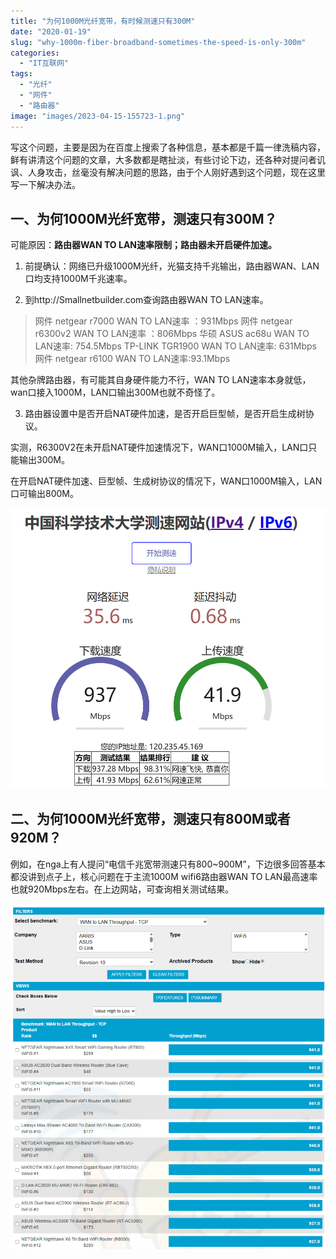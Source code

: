 ```yaml
---
title: "为何1000M光纤宽带，有时候测速只有300M"
date: "2020-01-19"
slug: "why-1000m-fiber-broadband-sometimes-the-speed-is-only-300m"
categories: 
  - "IT互联网"
tags: 
  - "光纤"
  - "网件"
  - "路由器"
image: "images/2023-04-15-155723-1.png"
---
```


写这个问题，主要是因为在百度上搜索了各种信息，基本都是千篇一律洗稿内容，鲜有讲清这个问题的文章，大多数都是瞎扯淡，有些讨论下边，还各种对提问者讥讽、人身攻击，丝毫没有解决问题的思路，由于个人刚好遇到这个问题，现在这里写一下解决办法。

## 一、为何1000M光纤宽带，测速只有300M？

可能原因：**路由器WAN TO LAN速率限制；路由器未开启硬件加速。**

1. 前提确认：网络已升级1000M光纤，光猫支持千兆输出，路由器WAN、LAN口均支持1000M千兆速率。

2. 到http://Smallnetbuilder.com查询路由器WAN TO LAN速率。

  > 网件 netgear r7000 WAN TO LAN速率 ：931Mbps
  > 网件 netgear r6300v2 WAN TO LAN速率 ：806Mbps
  > 华硕 ASUS ac68u WAN TO LAN速率: 754.5Mbps
  > TP-LINK TGR1900 WAN TO LAN速率: 631Mbps
  > 网件 netgear r6100 WAN TO LAN速率:93.1Mbps

  其他杂牌路由器，有可能其自身硬件能力不行，WAN TO LAN速率本身就低，wan口接入1000M，LAN口输出300M也就不奇怪了。

3. 路由器设置中是否开启NAT硬件加速，是否开启巨型帧，是否开启生成树协议。

实测，R6300V2在未开启NAT硬件加速情况下，WAN口1000M输入，LAN口只能输出300M。

在开启NAT硬件加速、巨型帧、生成树协议的情况下，WAN口1000M输入，LAN口可输出800M。

![](images/屏幕截图-2023-04-15-155318.png)

## 二、为何1000M光纤宽带，测速只有800M或者920M？

例如，在nga上有人提问“电信千兆宽带测速只有800~900M”，下边很多回答基本都没讲到点子上，核心问题在于主流1000M wifi6路由器WAN TO LAN最高速率也就920Mbps左右。在上边网站，可查询相关测试结果。

![](images/屏幕截图-2023-04-15-154615-932x1024.png)

